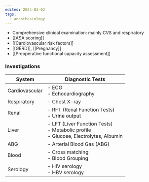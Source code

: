 ```yaml
---
edited: 2024-03-02
tags:
  - anesthesiology
---
```

- Comprehensive clinical examination: mainly CVS and respiratory  
- [[ASA scoring]] 
- [[Cardiovascular risk factors]] 
- [[GERD]], [[Pregnancy]] 
- [[Preoperative functional capacity assessment]]

### Investigations

| System          | Diagnostic Tests                               |
|-----------------|-----------------------------------------------|
| Cardiovascular | - ECG <br> - Echocardiography                |
| Respiratory    | - Chest X-ray                                 |
| Renal          | - RFT (Renal Function Tests) <br> - Urine output |
| Liver          | - LFT (Liver Function Tests) <br> - Metabolic profile <br> - Glucose, Electrolytes, Albumin |
| ABG            | - Arterial Blood Gas (ABG)                    |
| Blood          | - Cross matching <br> - Blood Grouping        |
| Serology       | - HIV serology <br> - HBV serology            |
